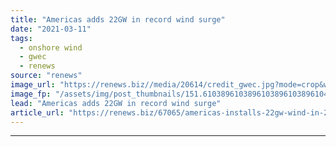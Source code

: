 ```yaml
---
title: "Americas adds 22GW in record wind surge"
date: "2021-03-11"
tags: 
  - onshore wind
  - gwec
  - renews
source: "renews"
image_url: "https://renews.biz//media/20614/credit_gwec.jpg?mode=crop&width=770&heightratio=0.6103896103896103896103896104&slimmage=true"
image_fp: "/assets/img/post_thumbnails/151.6103896103896103896103896104&slimmage=true"
lead: "Americas adds 22GW in record wind surge"
article_url: "https://renews.biz/67065/americas-installs-22gw-wind-in-2020/"
---
```


---
